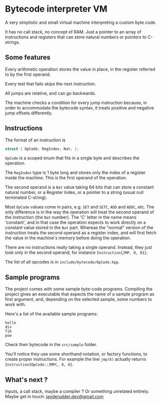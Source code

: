# Bytecode interpreter VM


A very simplistic and small virtual machine interpreting a custom byte code.

It has no call stack, no concept of RAM. Just a pointer to an array of instructions and registers that can store natural numbers or pointers to C-strings.



## Some features

Every arithmetic operation stores the value in place, in the register referred to by the first operand.

Every test that fails skips the next instruction.

All jumps are relative, and can go backwards.

The machine checks a condition for every jump instruction because, in order to accommodate the bytecode syntax, it treats positive and negative jump offsets differently.



## Instructions

The format of an instruction is
```c
struct { OpCode; RegIndex; Nat; };
```

`OpCode` is a scoped enum that fits in a single byte and describes the operation.

The `RegIndex` type is 1 byte long and stores only the index of a register inside the machine. This is the first operand of the operation.

The second operand is a `Nat` value taking 64 bits that can store a constant natural number, or a Register Index, or a pointer to a string (usual null terminated C-string).

Most `OpCode` values come in pairs, e.g. `SET` and `SETC`, `ADD` and `ADDC`, etc.
The only difference is in the way the operation will treat the second operand of the instruction (the `Nat` number). The 'C' letter in the name means 'constant', and in that case the operation expects to work directly on a constant value stored in the `Nat` part. Whereas the "normal" version of the instruction treats the second operand as a register index, and will first fetch the value in the machine's memory before doing the operation.

There are no instructions really taking a single operand. Instead, they just look only in the second operand, for instance `Instruction{JMP, 0, R1}`.

The list of all opcodes is in `include/bytecode/OpCode.hpp`.



## Sample programs

The project comes with some sample byte-code programs. Compiling the project gives an executable that expects the name of a sample program as first argument, and, depending on the selected sample, some numbers to work with.

Here's a list of the available sample programs:

    hello
    div
    fib
    pow

Check their bytecode in the `src/sample` folder.

You'll notice they use some shorthand notation, or factory functions, to create proper instructions. For example the line `jmp(6)` actually returns `Instruction{OpCode::JMPC, 0, 6}`.


## What's next ?

Inputs, a call stack, maybe a compiler ? Or something unrelated entirely.
Maybe get in touch: janderudder.dev@gmail.com
